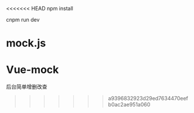<<<<<<< HEAD
npm install

cnpm run dev

mock.js
=======
# Vue-mock
后台简单增删改查
>>>>>>> a9396832923d29ed7634470eefb0ac2ae951a060
